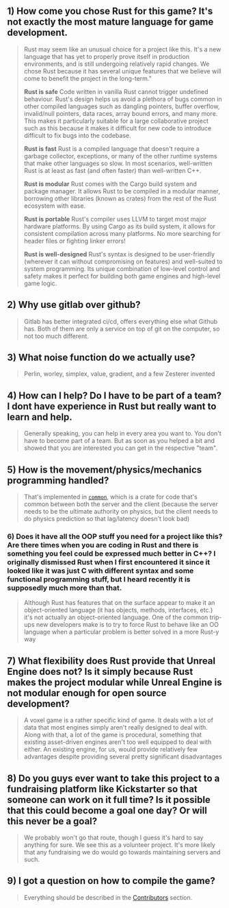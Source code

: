 ## 1) How come you chose Rust for this game? It's not exactly the most mature language for game development.

> Rust may seem like an unusual choice for a project like this. It's a new language that has yet to properly prove itself in production environments, and is still undergoing relatively rapid changes. We chose Rust because it has several unique features that we believe will come to benefit the project in the long-term."
>
> **Rust is safe**
> Code written in vanilla Rust cannot trigger undefined behaviour. Rust's design helps us avoid a plethora of bugs common in other compiled languages such as dangling pointers, buffer overflow, invalid/null pointers, data races, array bound errors, and many more. This makes it particularly suitable for a large collaborative project such as this because it makes it difficult for new code to introduce difficult to fix bugs into the codebase.
>
> **Rust is fast**
> Rust is a compiled language that doesn't require a garbage collector, exceptions, or many of the other runtime systems that make other languages so slow. In most scenarios, well-written Rust is at least as fast (and often faster) than well-written C++.
>
> **Rust is modular**
> Rust comes with the Cargo build system and package manager. It allows Rust to be compiled in a modular manner, borrowing other libraries (known as crates) from the rest of the Rust ecosystem with ease.
>
> **Rust is portable**
> Rust's compiler uses LLVM to target most major hardware platforms. By using Cargo as its build system, it allows for consistent compilation across many platforms. No more searching for header files or fighting linker errors!
>
> **Rust is well-designed**
> Rust's syntax is designed to be user-friendly (wherever it can without compromising on features) and well-suited to system programming. Its unique combination of low-level control and safety makes it perfect for building both game engines and high-level game logic.

## 2) Why use gitlab over github?

> Gitlab has better integrated ci/cd, offers everything else what Github has. Both of them are only a service on top of git on the computer, so not too much different.

## 3) What noise function do we actually use?

> Perlin, worley, simplex, value, gradient, and a few Zesterer invented

## 4) How can I help? Do I have to be part of a team? I dont have experience in Rust but really want to learn and help.

> Generally speaking, you can help in every area you want to. You don't have to become part of a team. But as soon as you helped a bit and showed that you are interested you can get in the respective "team".

## 5) How is the movement/physics/mechanics programming handled?

> That's implemented in [`common`](developers/codebase-structure.md#common), which is a crate for code that's common between both the server and the client
> (because the server needs to be the ultimate authority on physics, but the client needs to do physics prediction so that lag/latency doesn't look bad)

### 6) Does it have all the OOP stuff you need for a project like this? Are there times when you are coding in Rust and there is something you feel could be expressed much better in C++? I originally dismissed Rust when I first encountered it since it looked like it was just C with different syntax and some functional programming stuff, but I heard recently it is supposedly much more than that.

> Although Rust has features that on the surface appear to make it an object-oriented language (it has objects, methods, interfaces, etc.) it's not actually an object-oriented language.
> One of the common trip-ups new developers make is to try to force Rust to behave like an OO language when a particular problem is better solved in a more Rust-y way

## 7) What flexibility does Rust provide that Unreal Engine does not? Is it simply because Rust makes the project modular while Unreal Engine is not modular enough for open source development?

> A voxel game is a rather specific kind of game. It deals with a lot of data that most engines simply aren't really designed to deal with. Along with that, a lot of the game is procedural, something that existing asset-driven engines aren't too well equipped to deal with either.
> An existing engine, for us, would provide relatively few advantages despite providing several pretty significant disadvantages

## 8) Do you guys ever want to take this project to a fundraising platform like Kickstarter so that someone can work on it full time? Is it possible that this could become a goal one day? Or will this never be a goal?

> We probably won't go that route, though I guess it's hard to say anything for sure. We see this as a volunteer project. It's more likely that any fundraising we do would go towards maintaining servers and such.

## 9) I got a question on how to compile the game?

> Everything should be described in the [Contributors](introduction.md) section.
